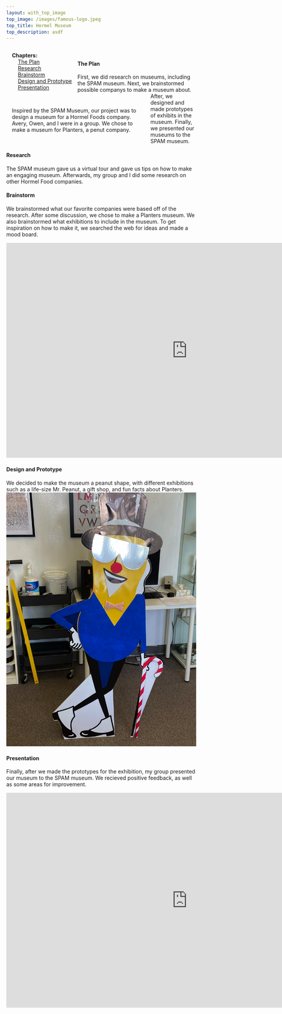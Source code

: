 ```yaml
---
layout: with_top_image
top_image: /images/famous-logo.jpeg
top_title: Hormel Museum
top_description: asdf
---
```

<div class="clearfix">
  <div style="float: left; padding:15px">
    <b>Chapters:</b><br/> 
    &nbsp; &nbsp; <a href="#the-plan">The Plan</a><br/> 
    &nbsp; &nbsp; <a href="#research">Research</a><br/>
    &nbsp; &nbsp; <a href="#brainstorm">Brainstorm</a><br/>
    &nbsp; &nbsp; <a href="#design-and-prototype">Design and Prototype</a><br/>
    &nbsp; &nbsp; <a href="#presentation">Presentation</a><br/>
  </div>
  <div style="float: left; padding:15px; width: 70%;">
    <p>Inspired by the SPAM Museum, our project was to design a museum for a Hormel Foods company. Avery, Owen, and I were in a group. We chose to make a museum for Planters, a penut company.
    </p>
  </div>
</div>
<br/>


#### The Plan
First, we did research on museums, including the SPAM museum. Next, we brainstormed possible companys to make a museum about. After, we designed and made prototypes of exhibits in the museum. Finally, we presented our museums to the SPAM museum.

#### Research
The SPAM museum gave us a virtual tour and gave us tips on how to make an engaging museum. Afterwards, my group and I did some research on other Hormel Food companies.

#### Brainstorm
We brainstormed what our favorite companies were based off of the research. After some discussion, we chose to make a Planters museum. We also brainstormed what exhibitions to include in the museum. To get inspiration on how to make it, we searched the web for ideas and made a mood board.
<iframe src="https://docs.google.com/presentation/d/e/2PACX-1vRDLoyE9i6x44X7a7UT2WRAdFNEkrrDpIamszWEC1bOgy-PPoLg2VliGo9pyff1mex8rdT48oG4N3c2/embed?start=false&loop=false&delayms=3000" frameborder="0" width="960" height="569" allowfullscreen="true" mozallowfullscreen="true" webkitallowfullscreen="true"></iframe>

#### Design and Prototype
We decided to make the museum a peanut shape, with different exhibitions such as a life-size Mr. Peanut, a gift shop, and fun facts about Planters.
<img src="/images/museum.heic">

#### Presentation
Finally, after we made the prototypes for the exhibition, my group presented our museum to the SPAM museum. We recieved positive feedback, as well as some areas for improvement.
<iframe src="https://docs.google.com/presentation/d/e/2PACX-1vRMUMEZZOetmkZnF0AbPNNAYmV1S9zwmkbmzX10ruphq8pIX-T6vQGBUJ6GlMBnaYLRbv-Z7fAxZSTp/embed?start=false&loop=false&delayms=60000" frameborder="0" width="960" height="569" allowfullscreen="true" mozallowfullscreen="true" webkitallowfullscreen="true"></iframe>
